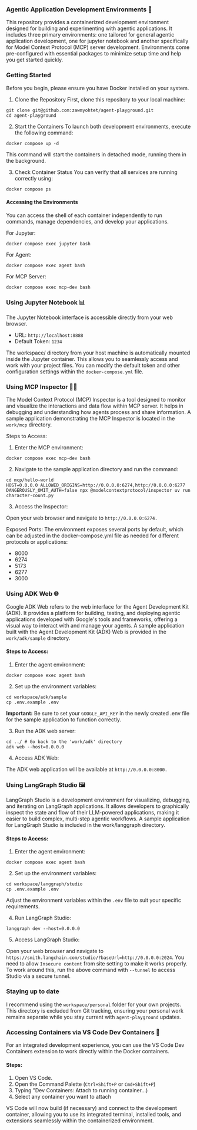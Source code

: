 ### Agentic Application Development Environments 🚀

This repository provides a containerized development environment designed for building and experimenting with agentic applications. It includes three primary environments: one tailored for general agentic application development, one for jupyter notebook and another specifically for Model Context Protocol (MCP) server development. Environments come pre-configured with essential packages to minimize setup time and help you get started quickly.

### Getting Started

Before you begin, please ensure you have Docker installed on your system.

1. Clone the Repository
First, clone this repository to your local machine:

```
git clone git@github.com:zawmyohtet/agent-playground.git
cd agent-playground
```

2. Start the Containers
To launch both development environments, execute the following command:

```
docker compose up -d
```

This command will start the containers in detached mode, running them in the background.

3. Check Container Status
You can verify that all services are running correctly using:

```
docker compose ps
```

#### Accessing the Environments

You can access the shell of each container independently to run commands, manage dependencies, and develop your applications.

For Jupyter:
```
docker compose exec jupyter bash
```

For Agent:
```
docker compose exec agent bash
```

For MCP Server:
```
docker compose exec mcp-dev bash
```

### Using Jupyter Notebook 📊

The Jupyter Notebook interface is accessible directly from your web browser.

- URL: `http://localhost:8888`
- Default Token: `1234`

The workspace/ directory from your host machine is automatically mounted inside the Jupyter container. This allows you to seamlessly access and work with your project files. You can modify the default token and other configuration settings within the `docker-compose.yml` file.

### Using MCP Inspector 🕵️‍♀️

The Model Context Protocol (MCP) Inspector is a tool designed to monitor and visualize the interactions and data flow within MCP server. It helps in debugging and understanding how agents process and share information. A sample application demonstrating the MCP Inspector is located in the `work/mcp` directory.

Steps to Access:
1. Enter the MCP environment:

```
docker compose exec mcp-dev bash
```

2. Navigate to the sample application directory and run the command:

```
cd mcp/hello-world
HOST=0.0.0.0 ALLOWED_ORIGINS=http://0.0.0.0:6274,http://0.0.0.0:6277 DANGEROUSLY_OMIT_AUTH=false npx @modelcontextprotocol/inspector uv run character-count.py
```

3. Access the Inspector:

Open your web browser and navigate to `http://0.0.0.0:6274.`

Exposed Ports:
The environment exposes several ports by default, which can be adjusted in the docker-compose.yml file as needed for different protocols or applications:

- 8000
- 6274
- 5173
- 6277
- 3000

### Using ADK Web 🌐

Google ADK Web refers to the web interface for the Agent Development Kit (ADK). It provides a platform for building, testing, and deploying agentic applications developed with Google's tools and frameworks, offering a visual way to interact with and manage your agents. A sample application built with the Agent Development Kit (ADK) Web is provided in the `work/adk/sample` directory.

#### Steps to Access:
1. Enter the agent environment:

```
docker compose exec agent bash
```

2. Set up the environment variables:

```
cd workspace/adk/sample
cp .env.example .env
```

**Important:** Be sure to set your `GOOGLE_API_KEY` in the newly created .env file for the sample application to function correctly.

3. Run the ADK web server:

```
cd ../ # Go back to the 'work/adk' directory
adk web --host=0.0.0.0
```

4. Access ADK Web:

The ADK web application will be available at `http://0.0.0.0:8000.`

### Using LangGraph Studio 🖼️
LangGraph Studio is a development environment for visualizing, debugging, and iterating on LangGraph applications. It allows developers to graphically inspect the state and flow of their LLM-powered applications, making it easier to build complex, multi-step agentic workflows. A sample application for LangGraph Studio is included in the work/langgraph directory.

#### Steps to Access:
1. Enter the agent environment:

```
docker compose exec agent bash
```

2. Set up the environment variables:

```
cd workspace/langgraph/studio
cp .env.example .env
```

Adjust the environment variables within the `.env` file to suit your specific requirements.

4. Run LangGraph Studio:

```
langgraph dev --host=0.0.0.0
```

5. Access LangGraph Studio:

Open your web browser and navigate to `https://smith.langchain.com/studio/?baseUrl=http://0.0.0.0:2024`. You need to allow `Insecure content` from site setting to make it works properly. To work around this, run the above command with `--tunnel` to access Studio via a secure tunnel.

### Staying up to date

I recommend using the `workspace/personal` folder for your own projects. This directory is excluded from Git tracking, ensuring your personal work remains separate while you stay current with `agent-playground` updates.

### Accessing Containers via VS Code Dev Containers 🚀

For an integrated development experience, you can use the VS Code Dev Containers extension to work directly within the Docker containers.

#### Steps:

1. Open VS Code.
2. Open the Command Palette (`Ctrl+Shift+P` or `Cmd+Shift+P`)
3. Typing "Dev Containers: Attach to running container...)
4. Select any container you want to attach

VS Code will now build (if necessary) and connect to the development container, allowing you to use its integrated terminal, installed tools, and extensions seamlessly within the containerized environment.